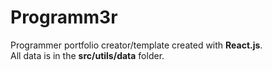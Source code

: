 # Programm3r

Programmer portfolio creator/template created with <b>React.js</b>. </br>
All data is in the <b>src/utils/data</b> folder.
